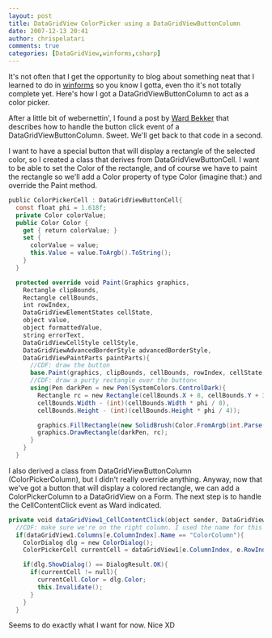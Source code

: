 ```yaml
---
layout: post
title: DataGridView ColorPicker using a DataGridViewButtonColumn
date: 2007-12-13 20:41
author: chrispelatari
comments: true
categories: [DataGridView,winforms,csharp]
---
```

It's not often that I get the opportunity to blog about something neat that I learned to do in [winforms](http://windowsclient.net/) so you know I gotta, even tho it's not totally complete yet. Here's how I got a DataGridViewButtonColumn to act as a color picker.

After a little bit of webernettin', I found a post by [Ward Bekker](http://dotnetjunkies.com/WebLog/wardb/archive/2006/10/12/150262.aspx) that describes how to handle the button click event of a DataGridViewButtonColumn. Sweet. We'll get back to that code in a second.

I want to have a special button that will display a rectangle of the selected color, so I created a class that derives from DataGridViewButtonCell. I want to be able to set the Color of the rectangle, and of course we have to paint the rectangle so we'll add a Color property of type Color (imagine that:) and override the Paint method.

```csharp
public ColorPickerCell : DataGridViewButtonCell{
  const float phi = 1.618f;
  private Color colorValue;
  public Color Color {
    get { return colorValue; }
    set {  
      colorValue = value; 
      this.Value = value.ToArgb().ToString();
    }
  }

  protected override void Paint(Graphics graphics, 
    Rectangle clipBounds,
    Rectangle cellBounds, 
    int rowIndex, 
    DataGridViewElementStates cellState,
    object value, 
    object formattedValue, 
    string errorText, 
    DataGridViewCellStyle cellStyle, 
    DataGridViewAdvancedBorderStyle advancedBorderStyle, 
    DataGridViewPaintParts paintParts){
      //CDF: draw the button
      base.Paint(graphics, clipBounds, cellBounds, rowIndex, cellState, value,     formattedValue, errorText, cellStyle, advancedBorderStyle, paintParts);
      //CDF: draw a purty rectangle over the button<
      using(Pen darkPen = new Pen(SystemColors.ControlDark){
        Rectangle rc = new Rectangle(cellBounds.X + 8, cellBounds.Y + 3, 
        cellBounds.Width - (int)(cellBounds.Width * phi / 8), 
        cellBounds.Height - (int)(cellBounds.Height * phi / 4));

        graphics.FillRectangle(new SolidBrush(Color.FromArgb(int.Parse(formattedValue.ToString()))), rc);
        graphics.DrawRectangle(darkPen, rc);
      }
    }
  }
```

I also derived a class from DataGridViewButtonColumn (ColorPickerColumn), but I didn't really override anything. Anyway, now that we've got a button that will display a colored rectangle, we can add a ColorPickerColumn to a DataGridView on a Form. The next step is to handle the CellContentClick event as Ward indicated.

```csharp
private void dataGridView1_CellContentClick(object sender, DataGridViewCellEventArgs e) {
  //CDF: make sure we're on the right column. I used the name for this test.
  if(dataGridView1.Columns[e.ColumnIndex].Name == "ColorColumn"){
    ColorDialog dlg = new ColorDialog();
    ColorPickerCell currentCell = dataGridView1[e.ColumnIndex, e.RowIndex] as ColorPickerCell;

    if(dlg.ShowDialog() == DialogResult.OK){
      if(currentCell != null){
        currentCell.Color = dlg.Color;
        this.Invalidate();
      }
    }
  }
```

Seems to do exactly what I want for now. Nice XD
